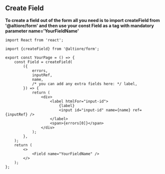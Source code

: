 ## Create Field

**To create a field out of the form all you need is to import createField from '@altiore/form' and then use your const Field as a tag with mandatory parameter name='YourFieldName'**

```tsx
import React from 'react';

import {createField} from '@altiore/form';

export const YourPage = () => {
	const Field = createField(
		({
			errors,
			inputRef,
			name,
			/* you can add any extra fields here: */ label,
		}) => {
			return (
				<div>
					<label htmlFor="input-id">
						{label}
						<input id="input-id" name={name} ref={inputRef} />
					</label>
					<span>{errors[0]}</span>
				</div>
			);
		},
	);
	return (
		<>
			<Field name="YourFieldName" />
		</>
	);
};
```

